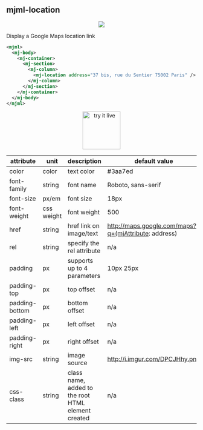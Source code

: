 ## mjml-location

<p align="center">
  <img src="https://cloud.githubusercontent.com/assets/2217014/13528219/d574b84c-e214-11e5-8504-f9cd250b65fa.png" />
</p>


Display a Google Maps location link

```xml
<mjml>
  <mj-body>
    <mj-container>
      <mj-section>
        <mj-column>
          <mj-location address="37 bis, rue du Sentier 75002 Paris" />
        </mj-column>
      </mj-section>
    </mj-container>
  </mj-body>
</mjml>
```

<p align="center">
  <a href="https://mjml.io/try-it-live/components/location">
    <img width="100px" src="https://mjml.io/assets/img/svg/TRYITLIVE.svg" alt="try it live" />
  </a>
</p>

attribute       | unit          | description                   | default value
----------------|---------------|-------------------------------|--------------
color           | color         | text color                    | #3aa7ed
font-family     | string        | font name                     | Roboto, sans-serif
font-size       | px/em         | font size                     | 18px
font-weight     | css weight    | font weight                   | 500
href            | string        | href link on image/text       | http://maps.google.com/maps?q=(mjAttribute: address)
rel             | string        | specify the rel attribute     | n/a
padding         | px            | supports up to 4 parameters   | 10px 25px
padding-top     | px            | top offset                    | n/a
padding-bottom  | px            | bottom offset                 | n/a
padding-left    | px            | left offset                   | n/a
padding-right   | px            | right offset                  | n/a
img-src         | string        | image source                  | http://i.imgur.com/DPCJHhy.png
css-class       | string        | class name, added to the root HTML element created | n/a
